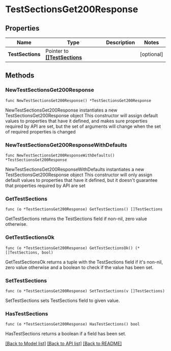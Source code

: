 # TestSectionsGet200Response

## Properties

Name | Type | Description | Notes
------------ | ------------- | ------------- | -------------
**TestSections** | Pointer to [**[]TestSections**](TestSections.md) |  | [optional] 

## Methods

### NewTestSectionsGet200Response

`func NewTestSectionsGet200Response() *TestSectionsGet200Response`

NewTestSectionsGet200Response instantiates a new TestSectionsGet200Response object
This constructor will assign default values to properties that have it defined,
and makes sure properties required by API are set, but the set of arguments
will change when the set of required properties is changed

### NewTestSectionsGet200ResponseWithDefaults

`func NewTestSectionsGet200ResponseWithDefaults() *TestSectionsGet200Response`

NewTestSectionsGet200ResponseWithDefaults instantiates a new TestSectionsGet200Response object
This constructor will only assign default values to properties that have it defined,
but it doesn't guarantee that properties required by API are set

### GetTestSections

`func (o *TestSectionsGet200Response) GetTestSections() []TestSections`

GetTestSections returns the TestSections field if non-nil, zero value otherwise.

### GetTestSectionsOk

`func (o *TestSectionsGet200Response) GetTestSectionsOk() (*[]TestSections, bool)`

GetTestSectionsOk returns a tuple with the TestSections field if it's non-nil, zero value otherwise
and a boolean to check if the value has been set.

### SetTestSections

`func (o *TestSectionsGet200Response) SetTestSections(v []TestSections)`

SetTestSections sets TestSections field to given value.

### HasTestSections

`func (o *TestSectionsGet200Response) HasTestSections() bool`

HasTestSections returns a boolean if a field has been set.


[[Back to Model list]](../README.md#documentation-for-models) [[Back to API list]](../README.md#documentation-for-api-endpoints) [[Back to README]](../README.md)


